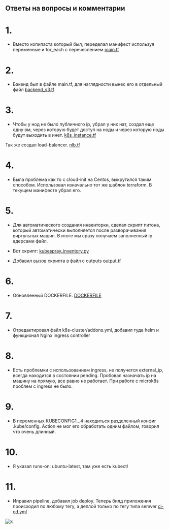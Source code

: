 ## Ответы на вопросы и комментарии

# 1.
- Вместо копипаста который был, переделал манифест используя переменные и for_each с перечеслением
[main.tf](https://github.com/bogkofe/terraform-diplom/blob/master/src/main.tf)

# 2.
- Бэкенд был в файле main.tf, для наглядности вынес его в отдельный файл
[backend_s3.tf](https://github.com/bogkofe/terraform-diplom/blob/master/src/backend_s3.tf)

# 3.
- Чтобы у нод не было публичного ip, убрал у них нат, создал еще одну вм, через которую будет доступ на ноды и через которую ноды будут выходить в инет. 
[k8s_instance.tf](https://github.com/bogkofe/terraform-diplom/blob/master/src/k8s_instance.tf)

Так же создал load-balancer.
[nlb.tf](https://github.com/bogkofe/terraform-diplom/blob/master/src/loadbalancer.tf)

# 4.
- Была проблема как то с cloud-init на Centos, выкрутился таким способом. Использовал изначально тот же шаблон terraform. В текущем манифесте убрал его.

# 5.
- Для автоматического создания инвенторки, сделал скрипт питона, который автоматически выполняется после разворачивания виртульных машин. В итоге мы сразу получаем заполненный ip адерсами файл.
- Вот скрипт:
[kubespray_inventory.py](https://github.com/bogkofe/terraform-diplom/blob/master/src/kubespray_inventory.py)

- Добавил вызов скрипта в файл c outputs
[output.tf](https://github.com/bogkofe/terraform-diplom/blob/master/src/output.tf)

# 6.
- Обновленный DOCKERFILE. 
[DOCKERFILE](https://github.com/bogkofe/app-diplom/blob/master/Dockerfile)

# 7.
- Отредактировал файл k8s-cluster/addons.yml, добавил туда helm и функционал Nginx ingress controller

# 8.
- Есть проблемки с использованием ingress, не получется external_ip, всегда находится в состоянии pending. Пробовал назначать ip на машину на прямую, все равно не работает. При работе с microk8s проблем с ingress не было.

# 9. 
- В переменных KUBECONFIG1…4 находиться разделенный конфиг .kube/config. Action не мог его обработать одним файлом, говорил что очень длинный.

# 10.
- Я указал runs-on: ubuntu-latest, там уже есть kubectl

# 11.
- Иправил pipeline, добавил job deploy. Теперь билд приложения происходил по любому тегу, а деплой только по тегу типа semver
[ci-cd.yml](https://github.com/bogkofe/app-diplom/blob/master/src/ci-cd.yml)

![k](https://github.com/bogkofe/app-diplom/blob/master/files/20.png)